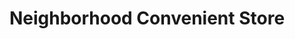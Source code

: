 ---
title: "Neighborhood Convenient Store"
url: /la-porte/neighborhood-convenient-store/
shop: Lebensmittel
---